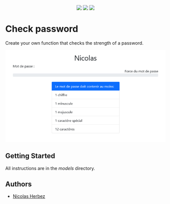 <p align="center">
    <img src="https://img.shields.io/badge/html5-%23E34F26.svg?style=for-the-badge&logo=html5&logoColor=white" />
    <img src="https://img.shields.io/badge/bootstrap-%23563D7C.svg?style=for-the-badge&logo=bootstrap&logoColor=white" />
    <img src="https://img.shields.io/badge/php-%23777BB4.svg?style=for-the-badge&logo=php&logoColor=white" />
</p>

# Check password

Create your own function that checks the strength of a password.

![img](./models/02.png)

## Getting Started

All instructions are in the *models* directory.

## Authors

- [Nicolas Herbez](https://github.com/nicolas-herbez)
